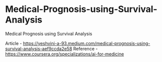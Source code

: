 # Medical-Prognosis-using-Survival-Analysis
Medical Prognosis using Survival Analysis

Article - https://yeshvini-a-93.medium.com/medical-prognosis-using-survival-analysis-aef9ccda2e58
Reference - https://www.coursera.org/specializations/ai-for-medicine

